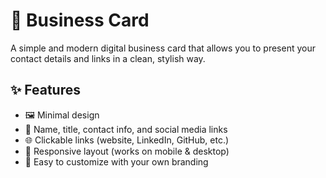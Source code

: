 # 💼 Business Card

A simple and modern digital business card that allows you to present your contact details and links in a clean, stylish way.  

## ✨ Features
- 🖼️ Minimal design  
- 📇 Name, title, contact info, and social media links  
- 🌐 Clickable links (website, LinkedIn, GitHub, etc.)  
- 📱 Responsive layout (works on mobile & desktop)  
- 🎨 Easy to customize with your own branding  
